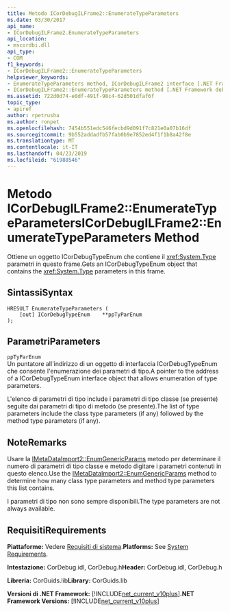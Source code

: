 ```yaml
---
title: Metodo ICorDebugILFrame2::EnumerateTypeParameters
ms.date: 03/30/2017
api_name:
- ICorDebugILFrame2.EnumerateTypeParameters
api_location:
- mscordbi.dll
api_type:
- COM
f1_keywords:
- ICorDebugILFrame2::EnumerateTypeParameters
helpviewer_keywords:
- EnumerateTypeParameters method, ICorDebugILFrame2 interface [.NET Framework debugging]
- ICorDebugILFrame2::EnumerateTypeParameters method [.NET Framework debugging]
ms.assetid: 722d0d74-e0df-491f-98c4-62d501dfaf6f
topic_type:
- apiref
author: rpetrusha
ms.author: ronpet
ms.openlocfilehash: 7454b551edc546fecbd9d091f7c821e0a07b16df
ms.sourcegitcommit: 9b552addadfb57fab0b9e7852ed4f1f1b8a42f8e
ms.translationtype: MT
ms.contentlocale: it-IT
ms.lasthandoff: 04/23/2019
ms.locfileid: "61988546"
---
```

# <a name="icordebugilframe2enumeratetypeparameters-method"></a><span data-ttu-id="201b5-102">Metodo ICorDebugILFrame2::EnumerateTypeParameters</span><span class="sxs-lookup"><span data-stu-id="201b5-102">ICorDebugILFrame2::EnumerateTypeParameters Method</span></span>
<span data-ttu-id="201b5-103">Ottiene un oggetto ICorDebugTypeEnum che contiene il <xref:System.Type> parametri in questo frame.</span><span class="sxs-lookup"><span data-stu-id="201b5-103">Gets an ICorDebugTypeEnum object that contains the <xref:System.Type> parameters in this frame.</span></span>  
  
## <a name="syntax"></a><span data-ttu-id="201b5-104">Sintassi</span><span class="sxs-lookup"><span data-stu-id="201b5-104">Syntax</span></span>  
  
```  
HRESULT EnumerateTypeParameters (  
    [out] ICorDebugTypeEnum    **ppTyParEnum  
);  
```  
  
## <a name="parameters"></a><span data-ttu-id="201b5-105">Parametri</span><span class="sxs-lookup"><span data-stu-id="201b5-105">Parameters</span></span>  
 `ppTyParEnum`  
 <span data-ttu-id="201b5-106">Un puntatore all'indirizzo di un oggetto di interfaccia ICorDebugTypeEnum che consente l'enumerazione dei parametri di tipo.</span><span class="sxs-lookup"><span data-stu-id="201b5-106">A pointer to the address of a ICorDebugTypeEnum interface object that allows enumeration of type parameters.</span></span>  
  
 <span data-ttu-id="201b5-107">L'elenco di parametri di tipo include i parametri di tipo classe (se presente) seguite dai parametri di tipo di metodo (se presente).</span><span class="sxs-lookup"><span data-stu-id="201b5-107">The list of type parameters include the class type parameters (if any) followed by the method type parameters (if any).</span></span>  
  
## <a name="remarks"></a><span data-ttu-id="201b5-108">Note</span><span class="sxs-lookup"><span data-stu-id="201b5-108">Remarks</span></span>  
 <span data-ttu-id="201b5-109">Usare la [IMetaDataImport2::EnumGenericParams](../../../../docs/framework/unmanaged-api/metadata/imetadataimport2-enumgenericparams-method.md) metodo per determinare il numero di parametri di tipo classe e metodo digitare i parametri contenuti in questo elenco.</span><span class="sxs-lookup"><span data-stu-id="201b5-109">Use the [IMetaDataImport2::EnumGenericParams](../../../../docs/framework/unmanaged-api/metadata/imetadataimport2-enumgenericparams-method.md) method to determine how many class type parameters and method type parameters this list contains.</span></span>  
  
 <span data-ttu-id="201b5-110">I parametri di tipo non sono sempre disponibili.</span><span class="sxs-lookup"><span data-stu-id="201b5-110">The type parameters are not always available.</span></span>  
  
## <a name="requirements"></a><span data-ttu-id="201b5-111">Requisiti</span><span class="sxs-lookup"><span data-stu-id="201b5-111">Requirements</span></span>  
 <span data-ttu-id="201b5-112">**Piattaforme:** Vedere [Requisiti di sistema](../../../../docs/framework/get-started/system-requirements.md).</span><span class="sxs-lookup"><span data-stu-id="201b5-112">**Platforms:** See [System Requirements](../../../../docs/framework/get-started/system-requirements.md).</span></span>  
  
 <span data-ttu-id="201b5-113">**Intestazione:** CorDebug.idl, CorDebug.h</span><span class="sxs-lookup"><span data-stu-id="201b5-113">**Header:** CorDebug.idl, CorDebug.h</span></span>  
  
 <span data-ttu-id="201b5-114">**Libreria:** CorGuids.lib</span><span class="sxs-lookup"><span data-stu-id="201b5-114">**Library:** CorGuids.lib</span></span>  
  
 <span data-ttu-id="201b5-115">**Versioni di .NET Framework:** [!INCLUDE[net_current_v10plus](../../../../includes/net-current-v10plus-md.md)]</span><span class="sxs-lookup"><span data-stu-id="201b5-115">**.NET Framework Versions:** [!INCLUDE[net_current_v10plus](../../../../includes/net-current-v10plus-md.md)]</span></span>
